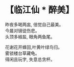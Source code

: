 # 【临江仙 * 醉美】

昨夜多喝两盅, 倍觉自己最美。  
今晨对镜徒伤悲。  
头顶多椒盐, 眼角两鱼尾。

花谢花开蜂回,叶黄叶绿鸟归。  
雾锁楼台草藏龟。  
得闲且玩字, 失意总贪杯。

